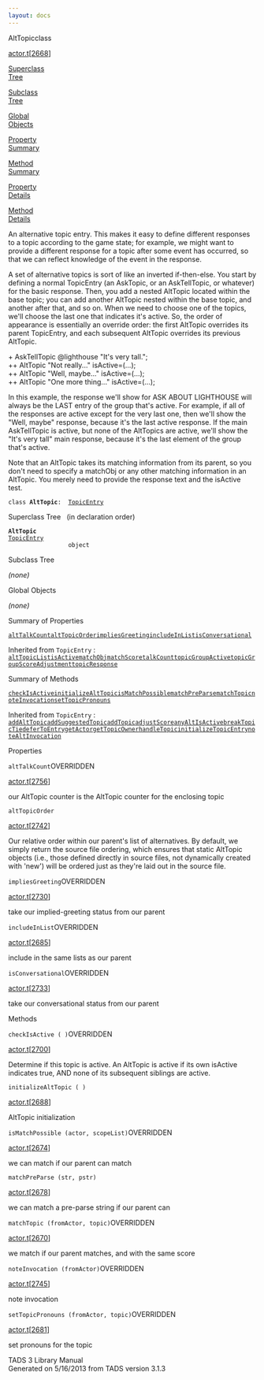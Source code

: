```yaml
---
layout: docs
---
```

<span class="title">AltTopic</span><span class="type">class</span>

[actor.t](../file/actor.t.html)\[[2668](../source/actor.t.html#2668)\]

[Superclass  
Tree](#_SuperClassTree_)

[Subclass  
Tree](#_SubClassTree_)

[Global  
Objects](#_ObjectSummary_)

[Property  
Summary](#_PropSummary_)

[Method  
Summary](#_MethodSummary_)

[Property  
Details](#_Properties_)

[Method  
Details](#_Methods_)

<div class="fdesc">

An alternative topic entry. This makes it easy to define different
responses to a topic according to the game state; for example, we might
want to provide a different response for a topic after some event has
occurred, so that we can reflect knowledge of the event in the response.

A set of alternative topics is sort of like an inverted if-then-else.
You start by defining a normal TopicEntry (an AskTopic, or an
AskTellTopic, or whatever) for the basic response. Then, you add a
nested AltTopic located within the base topic; you can add another
AltTopic nested within the base topic, and another after that, and so
on. When we need to choose one of the topics, we'll choose the last one
that indicates it's active. So, the order of appearance is essentially
an override order: the first AltTopic overrides its parent TopicEntry,
and each subsequent AltTopic overrides its previous AltTopic.

\+ AskTellTopic @lighthouse "It's very tall.";  
++ AltTopic "Not really..." isActive=(...);  
++ AltTopic "Well, maybe..." isActive=(...);  
++ AltTopic "One more thing..." isActive=(...);

In this example, the response we'll show for ASK ABOUT LIGHTHOUSE will
always be the LAST entry of the group that's active. For example, if all
of the responses are active except for the very last one, then we'll
show the "Well, maybe" response, because it's the last active response.
If the main AskTellTopic is active, but none of the AltTopics are
active, we'll show the "It's very tall" main response, because it's the
last element of the group that's active.

Note that an AltTopic takes its matching information from its parent, so
you don't need to specify a matchObj or any other matching information
in an AltTopic. You merely need to provide the response text and the
isActive test.

`class `**`AltTopic`**` :   `[`TopicEntry`](../object/TopicEntry.html)

</div>

<span id="_SuperClassTree_"></span>

<div class="mjhd">

<span class="hdln">Superclass Tree</span>   (in declaration order)

</div>

**`AltTopic`**  
[`TopicEntry`](../object/TopicEntry.html)  
`                 object`  
<span id="_SubClassTree_"></span>

<div class="mjhd">

<span class="hdln">Subclass Tree</span>  

</div>

*(none)* <span id="_ObjectSummary_"></span>

<div class="mjhd">

<span class="hdln">Global Objects</span>  

</div>

*(none)* <span id="_PropSummary_"></span>

<div class="mjhd">

<span class="hdln">Summary of Properties</span>  

</div>

[`altTalkCount`](#altTalkCount)[`altTopicOrder`](#altTopicOrder)[`impliesGreeting`](#impliesGreeting)[`includeInList`](#includeInList)[`isConversational`](#isConversational)

Inherited from `TopicEntry` :  
[`altTopicList`](../object/TopicEntry.html#altTopicList)[`isActive`](../object/TopicEntry.html#isActive)[`matchObj`](../object/TopicEntry.html#matchObj)[`matchScore`](../object/TopicEntry.html#matchScore)[`talkCount`](../object/TopicEntry.html#talkCount)[`topicGroupActive`](../object/TopicEntry.html#topicGroupActive)[`topicGroupScoreAdjustment`](../object/TopicEntry.html#topicGroupScoreAdjustment)[`topicResponse`](../object/TopicEntry.html#topicResponse)

<span id="_MethodSummary_"></span>

<div class="mjhd">

<span class="hdln">Summary of Methods</span>  

</div>

[`checkIsActive`](#checkIsActive)[`initializeAltTopic`](#initializeAltTopic)[`isMatchPossible`](#isMatchPossible)[`matchPreParse`](#matchPreParse)[`matchTopic`](#matchTopic)[`noteInvocation`](#noteInvocation)[`setTopicPronouns`](#setTopicPronouns)

Inherited from `TopicEntry` :  
[`addAltTopic`](../object/TopicEntry.html#addAltTopic)[`addSuggestedTopic`](../object/TopicEntry.html#addSuggestedTopic)[`addTopic`](../object/TopicEntry.html#addTopic)[`adjustScore`](../object/TopicEntry.html#adjustScore)[`anyAltIsActive`](../object/TopicEntry.html#anyAltIsActive)[`breakTopicTie`](../object/TopicEntry.html#breakTopicTie)[`deferToEntry`](../object/TopicEntry.html#deferToEntry)[`getActor`](../object/TopicEntry.html#getActor)[`getTopicOwner`](../object/TopicEntry.html#getTopicOwner)[`handleTopic`](../object/TopicEntry.html#handleTopic)[`initializeTopicEntry`](../object/TopicEntry.html#initializeTopicEntry)[`noteAltInvocation`](../object/TopicEntry.html#noteAltInvocation)

<span id="_Properties_"></span>

<div class="mjhd">

<span class="hdln">Properties</span>  

</div>

<span id="altTalkCount"></span>

`altTalkCount`<span class="rem">OVERRIDDEN</span>

[actor.t](../file/actor.t.html)\[[2756](../source/actor.t.html#2756)\]

<div class="desc">

our AltTopic counter is the AltTopic counter for the enclosing topic

</div>

<span id="altTopicOrder"></span>

`altTopicOrder`

[actor.t](../file/actor.t.html)\[[2742](../source/actor.t.html#2742)\]

<div class="desc">

Our relative order within our parent's list of alternatives. By default,
we simply return the source file ordering, which ensures that static
AltTopic objects (i.e., those defined directly in source files, not
dynamically created with 'new') will be ordered just as they're laid out
in the source file.

</div>

<span id="impliesGreeting"></span>

`impliesGreeting`<span class="rem">OVERRIDDEN</span>

[actor.t](../file/actor.t.html)\[[2730](../source/actor.t.html#2730)\]

<div class="desc">

take our implied-greeting status from our parent

</div>

<span id="includeInList"></span>

`includeInList`<span class="rem">OVERRIDDEN</span>

[actor.t](../file/actor.t.html)\[[2685](../source/actor.t.html#2685)\]

<div class="desc">

include in the same lists as our parent

</div>

<span id="isConversational"></span>

`isConversational`<span class="rem">OVERRIDDEN</span>

[actor.t](../file/actor.t.html)\[[2733](../source/actor.t.html#2733)\]

<div class="desc">

take our conversational status from our parent

</div>

<span id="_Methods_"></span>

<div class="mjhd">

<span class="hdln">Methods</span>  

</div>

<span id="checkIsActive"></span>

`checkIsActive ( )`<span class="rem">OVERRIDDEN</span>

[actor.t](../file/actor.t.html)\[[2700](../source/actor.t.html#2700)\]

<div class="desc">

Determine if this topic is active. An AltTopic is active if its own
isActive indicates true, AND none of its subsequent siblings are active.

</div>

<span id="initializeAltTopic"></span>

`initializeAltTopic ( )`

[actor.t](../file/actor.t.html)\[[2688](../source/actor.t.html#2688)\]

<div class="desc">

AltTopic initialization

</div>

<span id="isMatchPossible"></span>

`isMatchPossible (actor, scopeList)`<span class="rem">OVERRIDDEN</span>

[actor.t](../file/actor.t.html)\[[2674](../source/actor.t.html#2674)\]

<div class="desc">

we can match if our parent can match

</div>

<span id="matchPreParse"></span>

`matchPreParse (str, pstr)`

[actor.t](../file/actor.t.html)\[[2678](../source/actor.t.html#2678)\]

<div class="desc">

we can match a pre-parse string if our parent can

</div>

<span id="matchTopic"></span>

`matchTopic (fromActor, topic)`<span class="rem">OVERRIDDEN</span>

[actor.t](../file/actor.t.html)\[[2670](../source/actor.t.html#2670)\]

<div class="desc">

we match if our parent matches, and with the same score

</div>

<span id="noteInvocation"></span>

`noteInvocation (fromActor)`<span class="rem">OVERRIDDEN</span>

[actor.t](../file/actor.t.html)\[[2745](../source/actor.t.html#2745)\]

<div class="desc">

note invocation

</div>

<span id="setTopicPronouns"></span>

`setTopicPronouns (fromActor, topic)`<span class="rem">OVERRIDDEN</span>

[actor.t](../file/actor.t.html)\[[2681](../source/actor.t.html#2681)\]

<div class="desc">

set pronouns for the topic

</div>

<div class="ftr">

TADS 3 Library Manual  
Generated on 5/16/2013 from TADS version 3.1.3

</div>
